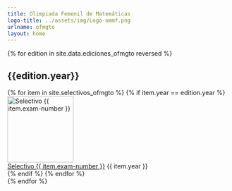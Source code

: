 ```yaml
---
title: Olimpiada Femenil de Matemáticas
logo-title: ../assets/img/Logo-ommf.png
urlname: ofmgto
layout: home
---
```


{% for edition in site.data.ediciones_ofmgto reversed %}
<div class="row">
	<div class="col mb-3">
	<h2 class="text-center">{{edition.year}}</h2>
		<div class="row row-cols-1 row-cols-xl-4 row-cols-md-3 g-4">
		{% for item in site.selectivos_ofmgto %}
			{% if item.year == edition.year %}
				<div class="col">
					<div class="card h-100 mb-3">
						<a
							href="{{ item.file | relative_url }}"
							target="_blank"
							rel="noopener noreferrer"
						>
							<img
								height="150px"
								style="object-fit: contain;"
								class="card-img-top border-bottom bg-white"
								src="{{ item.thumbnail | relative_url}}"
								alt="Selectivo {{ item.exam-number }}">
						</a>
						<div class="card-body">
							<a
								href="{{ item.file | relative_url }}"
								target="_blank"
								class="card-link"
								rel="noopener noreferrer"
							>Selectivo {{ item.exam-number }}</a>
							{{ item.year }}
						</div>
					</div>
				</div>
			{% endif %}
		{% endfor %}
		</div>
	</div>
</div>
{% endfor %}

